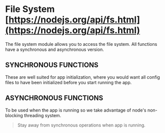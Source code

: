 # File System [https://nodejs.org/api/fs.html](https://nodejs.org/api/fs.html)

The file system module allows you to access the file system. All functions have a synchronous and asynchronous version.

## SYNCHRONOUS FUNCTIONS
These are well suited for app initialization, where you would want all config files to have been initialized before you start running the app.


## ASYNCHRONOUS FUNCTIONS
To be used when the app is running so we take advantage of node's non-blocking threading system. 

> Stay away from synchronous operations when app is running.
